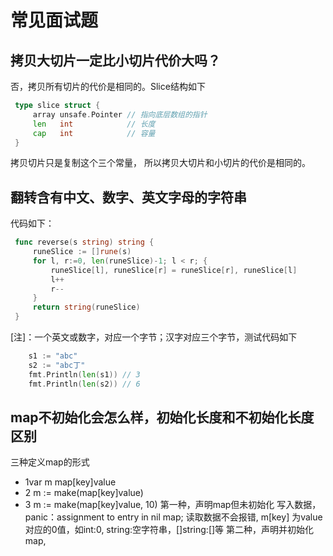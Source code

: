 # 常见面试题

## 拷贝大切片一定比小切片代价大吗？
   否，拷贝所有切片的代价是相同的。Slice结构如下
   ```go
    type slice struct {
    	array unsafe.Pointer // 指向底层数组的指针
    	len   int            // 长度   
    	cap   int            // 容量
    }
  ```
  拷贝切片只是复制这个三个常量， 所以拷贝大切片和小切片的代价是相同的。

## 翻转含有中文、数字、英文字母的字符串
   代码如下：
   
   ```go
    func reverse(s string) string { 
        runeSlice := []rune(s)
        for l, r:=0, len(runeSlice)-1; l < r; {
            runeSlice[l], runeSlice[r] = runeSlice[r], runeSlice[l]
            l++
            r--
        }
        return string(runeSlice)
    }
   ```

[注]：一个英文或数字，对应一个字节；汉字对应三个字节，测试代码如下
    
```go
    s1 := "abc"
    s2 := "abc丁"
    fmt.Println(len(s1)) // 3
    fmt.Println(len(s2)) // 6
  ```
    
## map不初始化会怎么样，初始化长度和不初始化长度区别
   三种定义map的形式
   - 1var m map[key]value
   - 2 m := make(map[key]value)
   - 3 m := make(map[key]value, 10)
   第一种，声明map但未初始化
        写入数据，panic：assignment to entry in nil map; 
        读取数据不会报错, m[key] 为value对应的0值，如int:0, string:空字符串，[]string:[]等
    第二种，声明并初始化map,


